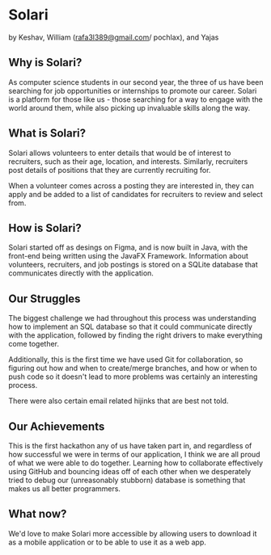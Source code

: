# Solari
by Keshav, William (rafa3l389@gmail.com/ pochlax), and Yajas

## Why is Solari? 

As computer science students in our second year, the three of us have been searching for job opportunities or internships to promote our career. Solari is a platform for those like us - those searching for a way to engage with the world around them, while also picking up invaluable skills along the way.  

## What is Solari?

Solari allows volunteers to enter details that would be of interest to recruiters, such as their age, location, and interests. Similarly, recruiters post details of positions that they are currently recruiting for.

When a volunteer comes across a posting they are interested in, they can apply and be added to a list of candidates for recruiters to review and select from.

## How is Solari?

Solari started off as desings on Figma, and is now built in Java, with the front-end being written using the JavaFX Framework. Information about volunteers, recruiters, and job postings is stored on a SQLite database that communicates directly with the application. 

## Our Struggles

The biggest challenge we had throughout this process was understanding how to implement an SQL database so that it could communicate directly with the application, followed by finding the right drivers to make everything come together. 

Additionally, this is the first time we have used Git for collaboration, so figuring out how and when to create/merge branches, and how or when to push code so it doesn't lead to more problems was certainly an interesting process.

There were also certain email related hijinks that are best not told. 

## Our Achievements

This is the first hackathon any of us have taken part in, and regardless of how successful we were in terms of our application, I think we are all proud of what we were able to do together. Learning how to collaborate effectively using GitHub and bouncing ideas off of each other when we desperately tried to debug our (unreasonably stubborn) database is something that makes us all better programmers. 

## What now?

We'd love to make Solari more accessible by allowing users to download it as a mobile application or to be able to use it as a web app. 
